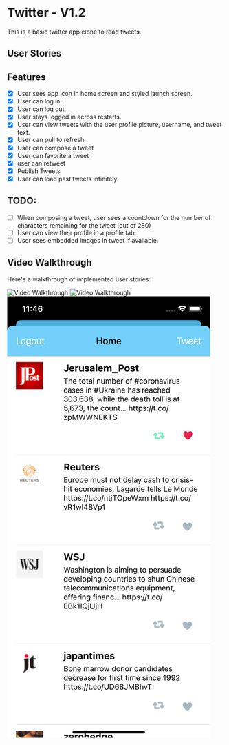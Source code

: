 # Twitter - V1.2

This is a basic twitter app clone to read tweets.


## User Stories
## Features
- [x] User sees app icon in home screen and styled launch screen. 
- [x] User can log in. 
- [x] User can log out. 
- [x] User stays logged in across restarts.
- [x] User can view tweets with the user profile picture, username, and tweet text. 
- [x] User can pull to refresh.
- [x] User can compose a tweet
- [x] User can favorite a tweet
- [x] user can retweet 
- [x] Publish Tweets
- [x] User can load past tweets infinitely. 

## **TODO**:

- [ ] When composing a tweet, user sees a countdown for the number of characters remaining for the tweet (out of 280)
- [ ] User can view their profile in a profile tab.
- [ ] User sees embedded images in tweet if available.

## Video Walkthrough

Here's a walkthrough of implemented user stories:

<img src='http://g.recordit.co/kq7MjXGTVA.gif' title='Video Walkthrough' width='' alt='Video Walkthrough' />

<img src='https://recordit.co/XS1jXxajqj.gif' title='Video Walkthrough' width='' alt='Video Walkthrough' />

<img src='Simulator Screen Shot - iPhone 11 Pro - 2020-10-18 at 23.46.30.png' title='ScreenShot like - retweet ' width='' alt='Screenshot' />


